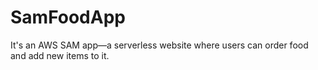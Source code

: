 # SamFoodApp
It's an AWS SAM app—a serverless website where users can order food and add new items to it.
